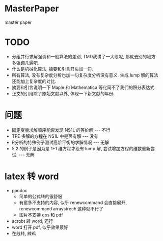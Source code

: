 # MasterPaper
master paper

# TODO
+ 分组并行求解强调和一般算法的差别, TMD我讲了一大段呢, 那就去别的地方多强调几遍吧.
+ 什么是机械化算法, 摘要和引言开头加一句.
+ 所有算法, 没有复杂度分析也加一句复杂度分析没有意义. 生成 lump 解的算法还能加上复杂度的对比.
+ 摘要和引言说明一下 Maple 和 Mathematica 等化简不了我们的积分表达式.
+ 正文的引用除了原始文献以外, 体现一下新文献的年份. 

# 问题
+ 固定变量求解顺序能否发现 NS1L 的等价解 --- 不行
+ TPE 多解的方程在 NS1L 中是否有解 ---  没有
+ P分析的特殊例子测试高阶平衡的求解情况 --- 无解
+ 5.2 的例子是因为是 1+1 维方程才没有 lump 解, 尝试增加方程的维数重新尝试. --- 无解

# latex 转 word
+ pandoc
    + 简单的公式转的很舒服
    + 有蛮多不支持的内容, 似乎 renewcommand 会直接展开, renewcommand arraystrech 这种就不行了
    + 图片不支持 eps 和 pdf
+ acrobt 转 word, 还行
+ word 打开 pdf, 似乎效果最好
+ 在线转, 辣鸡
